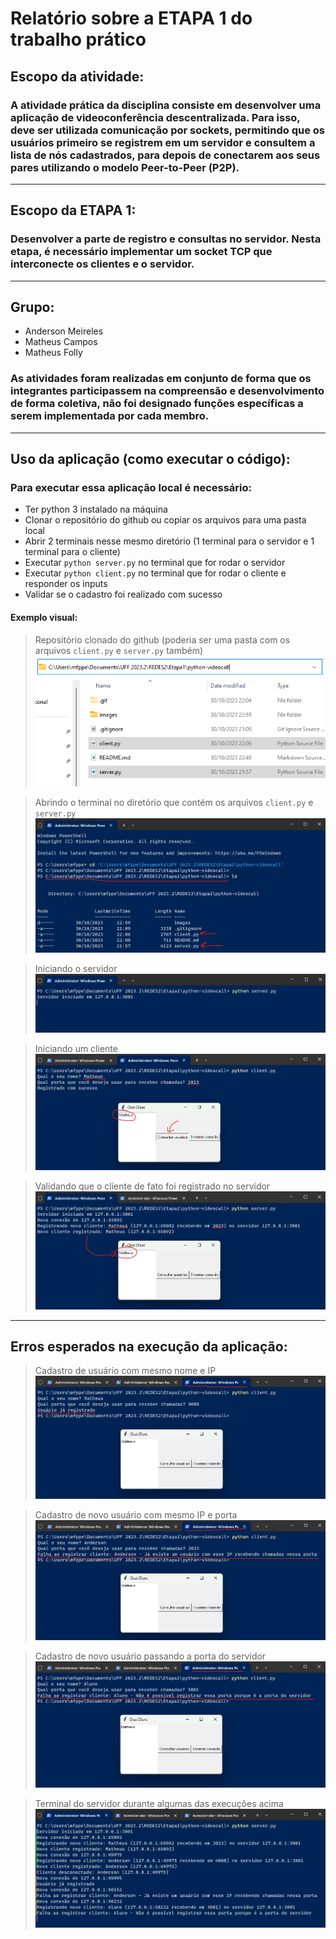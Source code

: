 # Relatório sobre a ETAPA 1 do trabalho prático

## Escopo da atividade:

### A atividade prática da disciplina consiste em desenvolver uma aplicação de videoconferência descentralizada. Para isso, deve ser utilizada comunicação por sockets, permitindo que os usuários primeiro se registrem em um servidor e consultem a lista de nós cadastrados, para depois de conectarem aos seus pares utilizando o modelo Peer-to-Peer (P2P).

---

## Escopo da ETAPA 1:

### Desenvolver a parte de registro e consultas no servidor. Nesta etapa, é necessário implementar um socket TCP que interconecte os clientes e o servidor.

---

## Grupo:
- Anderson Meireles
- Matheus Campos
- Matheus Folly

### As atividades foram realizadas em conjunto de forma que os integrantes participassem na compreensão e desenvolvimento de forma coletiva, não foi designado funções específicas a serem implementada por cada membro.
---

## Uso da aplicação (como executar o código):

### Para executar essa aplicação local é necessário:
* Ter python 3 instalado na máquina
* Clonar o repositório do github ou copiar os arquivos para uma pasta local
* Abrir 2 terminais nesse mesmo diretório (1 terminal para o servidor e 1 terminal para o cliente)
* Executar `python server.py` no terminal que for rodar o servidor
* Executar `python client.py` no terminal que for rodar o cliente e responder os inputs
* Validar se o cadastro foi realizado com sucesso

#### Exemplo visual:

> Repositório clonado do github (poderia ser uma pasta com os arquivos `client.py` e `server.py` também)
![executar1](images/executar1.png)

> Abrindo o terminal no diretório que contém os arquivos `client.py` e `server.py`
![executar2](images/executar2.png)

> Iniciando o servidor
![servidor1](images/servidor1.png)

> Iniciando um cliente
![cliente1](images/cliente1.png)

> Validando que o cliente de fato foi registrado no servidor
![servidor2](images/servidor2.png)

---

## Erros esperados na execução da aplicação:

> Cadastro de usuário com mesmo nome e IP
![esperado1](images/esperado1.png)

> Cadastro de novo usuário com mesmo IP e porta
![esperado2](images/esperado2.png)

> Cadastro de novo usuário passando a porta do servidor
![esperado3](images/esperado3.png)

> Terminal do servidor durante algumas das execuções acima
![esperado4](images/esperado4.png)